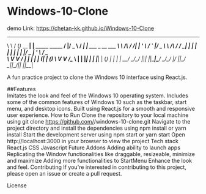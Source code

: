 # Windows-10-Clone

demo Link: https://chetan-kk.github.io/Windows-10-Clone

 __        ___           _                     _  ___      ____ _                  
 \ \      / (_)_ __   __| | _____      _____   / |/ _ \     / ___| | ___  _ __   ___ 
  \ \ /\ / /| | '_ \ / _` |/ _ \ \ /\ / / __|  | | | | |   | |   | |/ _ \| '_ \ / _ \
   \ V  V / | | | | | (_| | (_) \ V  V /\__ \  | | |_| |   | |___| | (_) | | | |  __/
    \_/\_/  |_|_| |_|\____|\___/ \_/\_/ |___/  |_|\___/     \____|_|\___/|_| |_|\___|

A fun practice project to clone the Windows 10 interface using React.js.

##Features
<br/>
Imitates the look and feel of the Windows 10 operating system.
Includes some of the common features of Windows 10 such as the taskbar, start menu, and desktop icons.
Built using React.js for a smooth and responsive user experience.
How to Run
Clone the repository to your local machine using git clone https://github.com/<your-username>/windows-10-clone.git
Navigate to the project directory and install the dependencies using npm install or yarn install
Start the development server using npm start or yarn start
Open http://localhost:3000 in your browser to view the project
Tech stack
React.js
CSS
Javascript
Future Addons
Adding ability to launch apps
Replicating the Window functionalities like draggable, resizeable, minimize and maximize
Adding more functionalities to StartMenu
Enhance the look and feel.
Contributing
If you're interested in contributing to this project, please open an issue or create a pull request.

License
